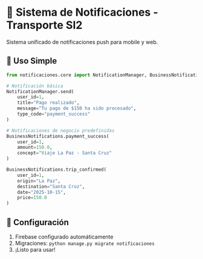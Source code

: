 # 📱 Sistema de Notificaciones - Transporte SI2

Sistema unificado de notificaciones push para mobile y web.

## 🚀 Uso Simple

```python
from notificaciones.core import NotificationManager, BusinessNotifications

# Notificación básica
NotificationManager.send(
    user_id=1,
    title="Pago realizado",
    message="Tu pago de $150 ha sido procesado",
    type_code="payment_success"
)

# Notificaciones de negocio predefinidas
BusinessNotifications.payment_success(
    user_id=1,
    amount=150.0,
    concept="Viaje La Paz - Santa Cruz"
)

BusinessNotifications.trip_confirmed(
    user_id=1,
    origin="La Paz",
    destination="Santa Cruz",
    date="2025-10-15",
    price=150.0
)
```

## 🔧 Configuración

1. Firebase configurado automáticamente
2. Migraciones: `python manage.py migrate notificaciones`
3. ¡Listo para usar!
